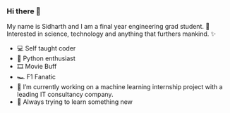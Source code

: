### Hi there 👋

<!--
**s1dharth-s/s1dharth-s** is a ✨ _special_ ✨ repository because its `README.md` (this file) appears on your GitHub profile.

Here are some ideas to get you started:

- 🔭 I’m currently working on ...
- 🌱 I’m currently learning ...
- 👯 I’m looking to collaborate on ...
- 🤔 I’m looking for help with ...
- 💬 Ask me about ...
- 📫 How to reach me: ...
- 😄 Pronouns: ...
- ⚡ Fun fact: ...
-->

My name is Sidharth and I am a final year engineering grad student. 🧮  
Interested in science, technology and anything that furthers mankind. ✨
  
- 💻 Self taught coder 
- 🐍 Python enthusiast 
- 🎞️ Movie Buff 
- 🏎️ F1 Fanatic
- 🔭 I’m currently working on a machine learning internship project with a leading IT consultancy company.
- 🌱 Always trying to learn something new
